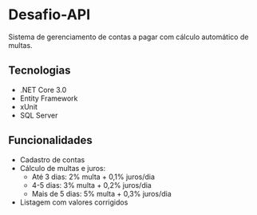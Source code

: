 # Desafio-API

Sistema de gerenciamento de contas a pagar com cálculo automático de multas.

## Tecnologias
- .NET Core 3.0
- Entity Framework
- xUnit
- SQL Server

## Funcionalidades
- Cadastro de contas
- Cálculo de multas e juros:
  - Até 3 dias: 2% multa + 0,1% juros/dia
  - 4-5 dias: 3% multa + 0,2% juros/dia
  - Mais de 5 dias: 5% multa + 0,3% juros/dia
- Listagem com valores corrigidos
